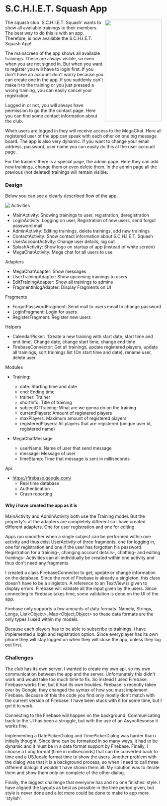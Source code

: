 # S.C.H.I.E.T. Squash App
<img src="https://github.com/stephankok/progproject/blob/master/doc/final%20images/main.png" align="right" height="326" width="183" >

The squash club 'S.C.H.I.E.T. Squash' wants to show all available trainings to their members. The best way to do this is with an app. Therefore, is now available the S.C.H.I.E.T. Squash App!

The mainscreen of the app shows all available trainings. These are always visible, so even when you are not signed in. But when you want to register you will have to login first. If you don't have an account don't worry because you can create one in the app. If you suddenly can't make it to the training or you just pressed a wrong training, you can easily cancel your registration.

Logged in or not, you will always have permission to go the the contact page. Here you can find some contact information about the club.

When users are logged in they will receive access to the MegaChat. Here all registered user of the app can speak with each other on one big message board. The app is also very dynamic. If you want to change your email address, password, user name you can easily do this at the user account page.

For the trainers there is a special page, the admin page. Here they can add new trainings, change them or even delete them. In the admin page all the previous (not deleted) trainings will remain visible.

### Design
Below you can see a clearly described flow of the app.

<img src="https://github.com/stephankok/progproject/blob/master/doc/final%20images/flow chart.png" align="left" >

Activities
- MainActivity: Showing trainings to user, registration, deregistration
- LoginActivity: Logging on user, Registration of new users, send forgot password mail
- AdminActivity: Editing trainings, delete trainings, add new trainings
- ContactActivity: Show contact information about S.C.H.I.E.T. Squash
- UserAccountActivity: Change user details, log out
- SplashActivity: Show logo on startup of app (instead of white screen)
- MegaChatActivity: Mega chat for all users to use

Adapters
- MegaChatAdapter: Show messages
- UserTrainingAdapter: Show upcoming trainings to users
- EditTrainingAdapter: Show all trainings to admins
- FragmentInlogAdapter: Display Fragments on UI

Fragments
- ForgotPasswordFragment: Send mail to users email to change password
- LoginFragment: Login for users
- RegisterFragment: Register new users

Helpers
- CalendarPicker: 'Create a new training with start date, start time and end time', Change date, change start time, change end time
- FirebaseConnector: Get all trainings, update registered players, update all trainings, sort trainings list (On start time and date), rename user, delete user 

Modules
- Training:
  - date: Starting time and date
  - end: Ending time
  - trainer: Trainer
  - shortInfo: Title of training
  - subjectOfTraining: What are we gonna do on the training
  - currentPlayers: Amount of registered players
  - maxPlayers: Maximum amount of registered players
  - registeredPlayers: All players that are registered (unique user id, registered name)
  
- MegaChatMessage
  - userName: Name of user that send message
  - message: Message of user
  - timeStamp: Time that message is sent in milliseconds

Api
- https://firebase.google.com/
  - Real time database
  - Authentication
  - Crash reporting

#### Why i have created the app as it is
MainActivity and AdminActivity both use the Training model. But the property's of the adapters are completely different so i have created different adapters. One for user registration and one for editing.

Apps run smoother when a single subject can be performed within one activity and thus exist UserActivity of three fragments, one for logging in, one for registration and one if the user has forgotten his password. Registration for a training-, changing account details-, chatting- and editing trainings- Activities can all individually be created within one activity and thus don't need any fragments.

I created a class FirebaseConnector to get, update or change information on the database. Since the root of Firebase is already a singleton, this class doesn't have to be a singleton. A reference to an TextView is given to display errors. Firebase will validate all the input given by the users. Since connecting to Firebase takes time, some validation is done on the UI of the app.

Firebase only supports a few amounts of data formats. Namely, Strings, Longs, List<Object&gt;, Map<Object,Object&gt; so these data formats are the only types I used within my models.

Because each players has to be able to subscribe to trainings, i have implemented a login and registration option. Since everyplayer has its own phone they will stay logged on when they will close the app, unless they log out first.

### Challenges
The club has its own server. I wanted to create my own api, so my own communication between the app and the server. Unfortunately this didn't work and would take too much time to fix. So instead I used Firebase. Firebase works fine, but it had its own troubles. Firebase is recently taken over by Google, they changed the syntax of how you must implement Firebase. Because of this the code you find only mostly don't match with the current version of Firebase. I have been stuck with it for some time, but I got it to work.

Connecting to the Firebase will happen on the background. Communicating back to the UI has been a struggle, but with the use of an AsyncResonse it works fine.

Implementing a DatePickerDialog and TimePickerDialog was harder than i initially thought. Since time can be formatted in so many ways, it had to be dynamic and it must be in a data format support by Firebase. Finally, I choose a Long format (time in milliseconds) that can be converted back to time and a US.locale format time to show the users. Another problem with the dialog was that it is a background process, so when I need to call three different dialogs it wouldn't have shown them all. My solution was to iterate them and show them only on complete of the other dialog.

Finally, the biggest challenge that everyone has and no one finishes: style. I have aligned the layouts as best as possible in the time period given, but style is never done and a lot more could be done to make to app more 'stylish'.
